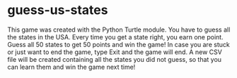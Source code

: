 # guess-us-states
This game was created with the Python Turtle module. You have to guess all the states in the USA. Every time you get a state right, you earn one point. Guess all 50 states to get 50 points and win the game! In case you are stuck or just want to end the game, type Exit and the game will end. A new CSV file will be created containing all the states you did not guess, so that you can learn them and win the game next time! 
